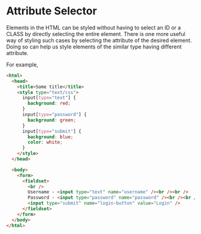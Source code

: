 # Attribute Selector

Elements in the HTML can be styled without having to select an ID or a CLASS by directly selecting the entire element. There is one more useful way of styling such cases by selecting the attribute of the desired element. Doing so can help us style elements of the similar type having different attribute.

For example,

```html
<html>
  <head>
    <title>Some title</title>
    <style type="text/css">
      input[type="text"] {
        background: red;
      }
      input[type="password"] {
        background: green;
      }
      input[type="submit"] {
        background: blue;
        color: white;
      }
    </style>
  </head>

  <body>
    <form>
      <fieldset>
        <br />
        Username - <input type="text" name="username" /><br /><br />
        Password - <input type="password" name="password" /><br /><br />
        <input type="submit" name="login-button" value="Login" />
      </fieldset>
    </form>
  </body>
</html>
```
